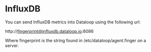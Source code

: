 # InfluxDB

You can send InfluxDB metrics into Dataloop using the following url:

http://fingerprint@influxdb.dataloop.io:8086

Where fingerprint is the string found in /etc/dataloop/agent.finger on a server.
